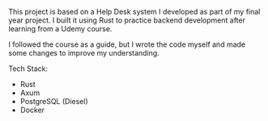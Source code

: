 This project is based on a Help Desk system I developed as part of my final year project.
I built it using Rust to practice backend development after learning from a Udemy course.

I followed the course as a guide, but I wrote the code myself and made some changes to improve my understanding.

Tech Stack:
- Rust
- Axum
- PostgreSQL (Diesel)
- Docker
